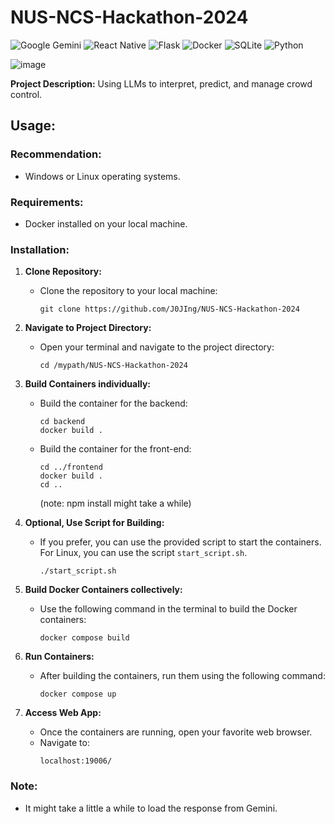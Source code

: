 # NUS-NCS-Hackathon-2024

![Google Gemini](https://img.shields.io/badge/Google%20Gemini-8E75B2.svg?style=for-the-badge&logo=Google-Gemini&logoColor=white)
![React Native](https://img.shields.io/badge/react_native-%2320232a.svg?style=for-the-badge&logo=react&logoColor=%2361DAFB)
![Flask](https://img.shields.io/badge/flask-%23000.svg?style=for-the-badge&logo=flask&logoColor=white)
![Docker](https://img.shields.io/badge/docker-%230db7ed.svg?style=for-the-badge&logo=docker&logoColor=white)
![SQLite](https://img.shields.io/badge/sqlite-%2307405e.svg?style=for-the-badge&logo=sqlite&logoColor=white)
![Python](https://img.shields.io/badge/python-3670A0?style=for-the-badge&logo=python&logoColor=ffdd54)

![image](https://github.com/J0JIng/NUS-NCS-Hackathon-2024/assets/111691710/449e8481-bd38-4b15-ae99-64860d910935)

**Project Description:** Using LLMs to interpret, predict, and manage crowd control.

## Usage:

### Recommendation:
- Windows or Linux operating systems.

### Requirements:
- Docker installed on your local machine.

### Installation:

1. **Clone Repository:**
   - Clone the repository to your local machine:
     ```
     git clone https://github.com/J0JIng/NUS-NCS-Hackathon-2024
     ```

2. **Navigate to Project Directory:**
   - Open your terminal and navigate to the project directory:
     ```
     cd /mypath/NUS-NCS-Hackathon-2024
     ```

3. **Build Containers individually:**
   - Build the container for the backend:
     ```
     cd backend
     docker build .
     ```
   - Build the container for the front-end:
     ```
     cd ../frontend
     docker build .
     cd ..
     ```
     (note: npm install might take a while)

4. **Optional, Use Script for Building:**
   - If you prefer, you can use the provided script to start the containers. For Linux, you can use the script `start_script.sh`.

     ```
     ./start_script.sh
     ```

5. **Build Docker Containers collectively:**
   - Use the following command in the terminal to build the Docker containers:
     ```
     docker compose build
     ```

6. **Run Containers:**
   - After building the containers, run them using the following command:
     ```
     docker compose up
     ```

7. **Access Web App:**
   - Once the containers are running, open your favorite web browser.
   - Navigate to:
     ```
     localhost:19006/
     ```

### Note:
   - It might take a little a while to load the response from Gemini.
   
